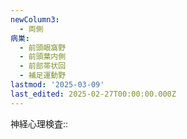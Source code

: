 ```yaml
---
newColumn3:
  - 両側
病巣:
  - 前頭眼窩野
  - 前頭葉内側
  - 前部帯状回
  - 補足運動野
lastmod: '2025-03-09'
last_edited: 2025-02-27T00:00:00.000Z
---
```


神経心理検査:: 
